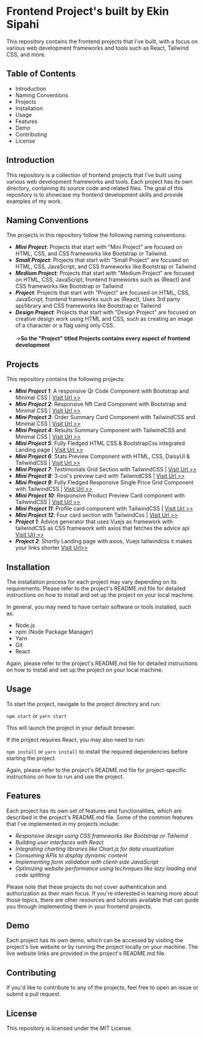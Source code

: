 # Frontend Project's built by Ekin Sipahi

This repository contains the frontend projects that I've built, with a focus on various web development frameworks and tools such as React, Tailwind CSS, and more.

## Table of Contents

* Introduction
* Naming Conventions
* Projects
* Installation
* Usage
* Features
* Demo
* Contributing
* License

## Introduction

This repository is a collection of frontend projects that I've built using various web development frameworks and tools. Each project has its own directory, containing its source code and related files. The goal of this repository is to showcase my frontend development skills and provide examples of my work.

## Naming Conventions

The projects in this repository follow the following naming conventions:

* ***Mini Project***: Projects that start with "Mini Project" are focused on HTML, CSS, and CSS frameworks like Bootstrap or Tailwind.
* ***Small Project***: Projects that start with "Small Project" are focused on HTML, CSS, JavaScript, and CSS frameworks like Bootstrap or Tailwind
* ***Medium Project***: Projects that start with "Medium Project" are focused on HTML, CSS, JavaScript, frontend frameworks such as (React) and CSS frameworks like Bootstrap or Tailwind
* ***Project***: Projects that start with "Project" are focused on HTML, CSS, JavaScript, frontend frameworks such as (React), Uses 3rd party api/library and CSS frameworks like Bootstrap or Tailwind
* ***Design Project***: Projects that start with "Design Project" are focused on creative design work using HTML and CSS, such as creating an image of a character or a flag using only CSS.
<br><br>
->**So the "Project" titled Projects contains every aspect of frontend development**

## Projects
This repository contains the following projects:

* ***Mini Project 1***: A responsive Qr Code Component with Bootstrap and Minimal CSS | [Visit Url >>](https://cute-parfait-4a7931.netlify.app/)
* ***Mini Project 2***: Responsive Nft Card Component with Bootstrap and Minimal CSS | [Visit Url >>](https://lucent-palmier-325912.netlify.app/)
* ***Mini Project 3***: Order Summary Card Component with TailwindCSS and Minimal CSS | [Visit Url >>](https://644c230c1e322e08bd3bfbc6--jolly-cendol-2b22ab.netlify.app/)
* ***Mini Project 4***: Results Summary Component with TailwindCSS and Minimal CSS | [Visit Url >>](https://644da621cd7cb56a6b2805fe--adorable-palmier-f5af52.netlify.app/)
* ***Mini Project 5***: Fully Fledged HTML CSS & BootstrapCss integrated Landing page | [Visit Url >>](https://644eef5579d552232f2bd675--mellifluous-crumble-8f7571.netlify.app/)
* ***Mini Project 6***: Stats Preview Component with HTML, CSS, DaisyUI & TailwindCSS | [Visit Url >>](https://6450222b6a3f5b25ed9d6032--velvety-trifle-7b5f97.netlify.app/) 
* ***Mini Project 7***: Testimonials Grid Section with TailwindCSS | [Visit Url >>](https://superlative-babka-168cd5.netlify.app/public/) 
* ***Mini Project 8***: 3-col's preview card with TailwindCSS | [Visit Url >>](https://6458fba1a0896438d38ca670--glowing-creponne-0d0590.netlify.app/public/)
* ***Mini Project 9***: Fully Fledged Responsive Single Price Grid Component with TailwindCSS | [Visit Url >>](https://645a9b19605f5a26d1ad9190--unique-boba-a323cd.netlify.app/public/)
* ***Mini Project 10***: Responsive Product Preview Card component with TailwindCSS | [Visit Url >>](https://645d0fc91e786404049846e1--resonant-swan-0e6029.netlify.app/public/)
* ***Mini Project 11***: Profile card component with TailwindCSS | [Visit Url >>](https://645ea39600a4713dc917e4a4--wonderful-monstera-27d25c.netlify.app/public/)
* ***Mini Project 12***: Four card section with TailwindCss | [Visit Url >>](https://646d3876f8b23e12b9343a21--friendly-gelato-71fed1.netlify.app/public/)
* ***Project 1***: Advice generator that uses Vuejs as framework with tailwindCSS as CSS framework with axios that fetches the advice api [Visit Url >>](https://64711f1b0e70731e35123d86--elaborate-croquembouche-a87754.netlify.app/)
* ***Project 2***: Shortly Landing page with axios, Vuejs tailwindcss it makes your links shorter [Visit Url>>](https://6473986916190863b4f2ea36--sunny-malabi-9286a3.netlify.app/)
## Installation

The installation process for each project may vary depending on its requirements. Please refer to the project's README.md file for detailed instructions on how to install and set up the project on your local machine.

In general, you may need to have certain software or tools installed, such as:

* Node.js
* npm (Node Package Manager)
* Yarn
* Git
* React

Again, please refer to the project's README.md file for detailed instructions on how to install and set up the project on your local machine.

## Usage

To start the project, navigate to the project directory and run:

`npm start` or `yarn start`

This will launch the project in your default browser.

If the project requires React, you may also need to run:

`npm install` or `yarn install`
to install the required dependencies before starting the project.

Again, please refer to the project's README.md file for project-specific instructions on how to run and use the project.

## Features

Each project has its own set of features and functionalities, which are described in the project's README.md file. Some of the common features that I've implemented in my projects include:

* *Responsive design using CSS frameworks like Bootstrap or Tailwind*
* *Building user interfaces with React*
* *Integrating charting libraries like Chart.js for data visualization*
* *Consuming APIs to display dynamic content*
* *Implementing form validation with client-side JavaScript*
* *Optimizing website performance using techniques like lazy loading and code splitting*

Please note that these projects do not cover authentication and authorization as their main focus. If you're interested in learning more about those topics, there are other resources and tutorials available that can guide you through implementing them in your frontend projects.


## Demo
Each project has its own demo, which can be accessed by visiting the project's live website or by running the project locally on your machine. The live website links are provided in the project's README.md file.


## Contributing
If you'd like to contribute to any of the projects, feel free to open an issue or submit a pull request.

## License
This repository is licensed under the MIT License.
